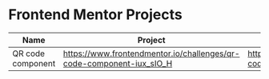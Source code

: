 # Frontend Mentor Projects

| Name              | Project                                                              | Mine                                                             |
| ----------------- | -------------------------------------------------------------------- | ---------------------------------------------------------------- |
| QR code component | https://www.frontendmentor.io/challenges/qr-code-component-iux_sIO_H | https://frontendmentor.cotyhamilton.com/qr-code-component |
